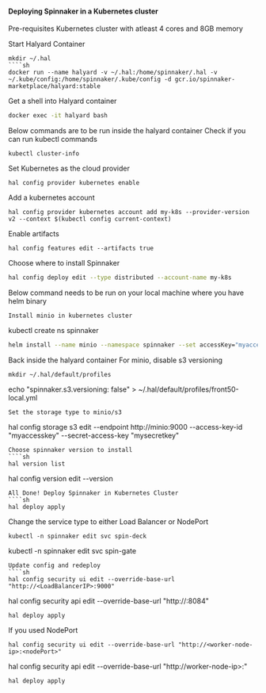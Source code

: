 #### Deploying Spinnaker in a Kubernetes cluster


Pre-requisites
Kubernetes cluster with atleast 4 cores and 8GB memory

Start Halyard Container
````
mkdir ~/.hal
````sh
docker run --name halyard -v ~/.hal:/home/spinnaker/.hal -v ~/.kube/config:/home/spinnaker/.kube/config -d gcr.io/spinnaker-marketplace/halyard:stable
````
Get a shell into Halyard container
````sh
docker exec -it halyard bash
````
Below commands are to be run inside the halyard container
Check if you can run kubectl commands
````
kubectl cluster-info
````
Set Kubernetes as the cloud provider
````
hal config provider kubernetes enable
````
Add a kubernetes account
````
hal config provider kubernetes account add my-k8s --provider-version v2 --context $(kubectl config current-context)
````
Enable artifacts
````
hal config features edit --artifacts true
````
Choose where to install Spinnaker
````sh
hal config deploy edit --type distributed --account-name my-k8s
````
Below command needs to be run on your local machine where you have helm binary
````
Install minio in kubernetes cluster
````
kubectl create ns spinnaker
````sh
helm install --name minio --namespace spinnaker --set accessKey="myaccesskey" --set secretKey="mysecretkey" --set persistence.enabled=false stable/minio
````
Back inside the halyard container
For minio, disable s3 versioning
````
mkdir ~/.hal/default/profiles
````
echo "spinnaker.s3.versioning: false" > ~/.hal/default/profiles/front50-local.yml
````
Set the storage type to minio/s3
````
hal config storage s3 edit --endpoint http://minio:9000 --access-key-id "myaccesskey" --secret-access-key "mysecretkey"
````
Choose spinnaker version to install
````sh
hal version list
````
hal config version edit --version <desired-version>
  ````
All Done! Deploy Spinnaker in Kubernetes Cluster
````sh
hal deploy apply
````
Change the service type to either Load Balancer or NodePort
 ````
kubectl -n spinnaker edit svc spin-deck
````
kubectl -n spinnaker edit svc spin-gate
````
Update config and redeploy
````sh
hal config security ui edit --override-base-url "http://<LoadBalancerIP>:9000"
````
hal config security api edit --override-base-url "http://<LoadBalancerIP>:8084"
````
hal deploy apply
````
If you used NodePort

````
hal config security ui edit --override-base-url "http://<worker-node-ip>:<nodePort>"
````
hal config security api edit --override-base-url "http://worker-node-ip>:<nodePort>"
````
hal deploy apply
